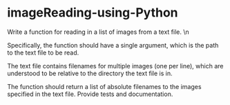 # imageReading-using-Python

Write a function for reading in a list of images from a text file. \n

Specifically, the function should have a single argument, which is the path to the text file to be read. 

The text file contains filenames for multiple images (one per line), which are understood to be relative to the directory the text file is in. 

The function should return a list of absolute filenames to the images specified in the text file. Provide tests and documentation.

